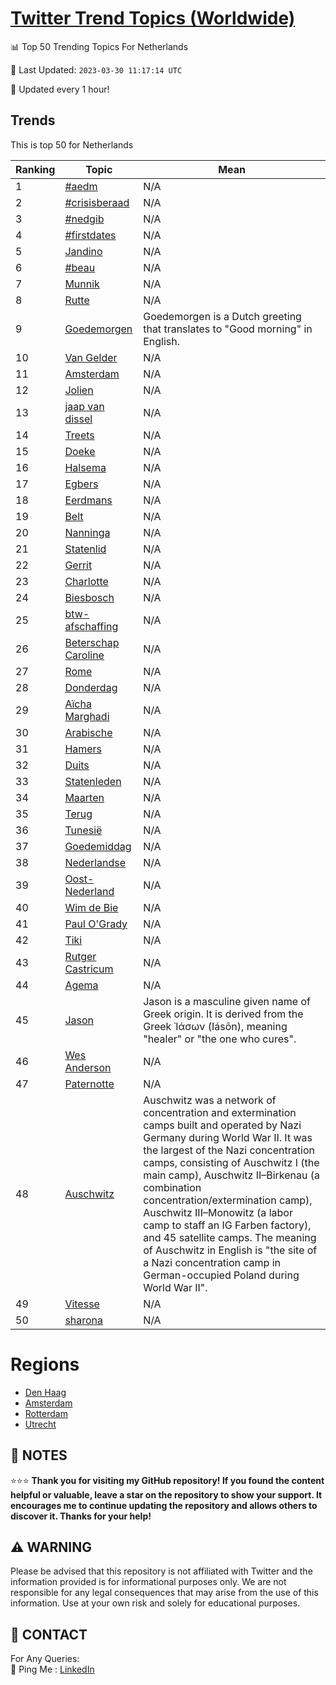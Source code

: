 [Twitter Trend Topics (Worldwide)](https://github.com/ErcinDedeoglu/Twitter-Trend-Topics)
==========


📊 Top 50 Trending Topics For Netherlands

📆 Last Updated: `2023-03-30 11:17:14 UTC`

🔧 Updated every 1 hour!


## Trends

This is top 50 for Netherlands

| Ranking | Topic | Mean |
| ------- | ------------ | ------------ |
| 1 | [#aedm](http://twitter.com/search?q=%23aedm) | N/A |
| 2 | [#crisisberaad](http://twitter.com/search?q=%23crisisberaad) | N/A |
| 3 | [#nedgib](http://twitter.com/search?q=%23nedgib) | N/A |
| 4 | [#firstdates](http://twitter.com/search?q=%23firstdates) | N/A |
| 5 | [Jandino](http://twitter.com/search?q=Jandino) | N/A |
| 6 | [#beau](http://twitter.com/search?q=%23beau) | N/A |
| 7 | [Munnik](http://twitter.com/search?q=Munnik) | N/A |
| 8 | [Rutte](http://twitter.com/search?q=Rutte) | N/A |
| 9 | [Goedemorgen](http://twitter.com/search?q=Goedemorgen) | Goedemorgen is a Dutch greeting that translates to "Good morning" in English. |
| 10 | [Van Gelder](http://twitter.com/search?q=Van+Gelder) | N/A |
| 11 | [Amsterdam](http://twitter.com/search?q=Amsterdam) | N/A |
| 12 | [Jolien](http://twitter.com/search?q=Jolien) | N/A |
| 13 | [jaap van dissel](http://twitter.com/search?q=jaap+van+dissel) | N/A |
| 14 | [Treets](http://twitter.com/search?q=Treets) | N/A |
| 15 | [Doeke](http://twitter.com/search?q=Doeke) | N/A |
| 16 | [Halsema](http://twitter.com/search?q=Halsema) | N/A |
| 17 | [Egbers](http://twitter.com/search?q=Egbers) | N/A |
| 18 | [Eerdmans](http://twitter.com/search?q=Eerdmans) | N/A |
| 19 | [Belt](http://twitter.com/search?q=Belt) | N/A |
| 20 | [Nanninga](http://twitter.com/search?q=Nanninga) | N/A |
| 21 | [Statenlid](http://twitter.com/search?q=Statenlid) | N/A |
| 22 | [Gerrit](http://twitter.com/search?q=Gerrit) | N/A |
| 23 | [Charlotte](http://twitter.com/search?q=Charlotte) | N/A |
| 24 | [Biesbosch](http://twitter.com/search?q=Biesbosch) | N/A |
| 25 | [btw-afschaffing](http://twitter.com/search?q=btw-afschaffing) | N/A |
| 26 | [Beterschap Caroline](http://twitter.com/search?q=Beterschap+Caroline) | N/A |
| 27 | [Rome](http://twitter.com/search?q=Rome) | N/A |
| 28 | [Donderdag](http://twitter.com/search?q=Donderdag) | N/A |
| 29 | [Aïcha Marghadi](http://twitter.com/search?q=A%c3%afcha+Marghadi) | N/A |
| 30 | [Arabische](http://twitter.com/search?q=Arabische) | N/A |
| 31 | [Hamers](http://twitter.com/search?q=Hamers) | N/A |
| 32 | [Duits](http://twitter.com/search?q=Duits) | N/A |
| 33 | [Statenleden](http://twitter.com/search?q=Statenleden) | N/A |
| 34 | [Maarten](http://twitter.com/search?q=Maarten) | N/A |
| 35 | [Terug](http://twitter.com/search?q=Terug) | N/A |
| 36 | [Tunesië](http://twitter.com/search?q=Tunesi%c3%ab) | N/A |
| 37 | [Goedemiddag](http://twitter.com/search?q=Goedemiddag) | N/A |
| 38 | [Nederlandse](http://twitter.com/search?q=Nederlandse) | N/A |
| 39 | [Oost-Nederland](http://twitter.com/search?q=Oost-Nederland) | N/A |
| 40 | [Wim de Bie](http://twitter.com/search?q=Wim+de+Bie) | N/A |
| 41 | [Paul O'Grady](http://twitter.com/search?q=Paul+O%27Grady) | N/A |
| 42 | [Tiki](http://twitter.com/search?q=Tiki) | N/A |
| 43 | [Rutger Castricum](http://twitter.com/search?q=Rutger+Castricum) | N/A |
| 44 | [Agema](http://twitter.com/search?q=Agema) | N/A |
| 45 | [Jason](http://twitter.com/search?q=Jason) | Jason is a masculine given name of Greek origin. It is derived from the Greek Ἰάσων (Iásōn), meaning "healer" or "the one who cures". |
| 46 | [Wes Anderson](http://twitter.com/search?q=Wes+Anderson) | N/A |
| 47 | [Paternotte](http://twitter.com/search?q=Paternotte) | N/A |
| 48 | [Auschwitz](http://twitter.com/search?q=Auschwitz) | Auschwitz was a network of concentration and extermination camps built and operated by Nazi Germany during World War II. It was the largest of the Nazi concentration camps, consisting of Auschwitz I (the main camp), Auschwitz II–Birkenau (a combination concentration/extermination camp), Auschwitz III–Monowitz (a labor camp to staff an IG Farben factory), and 45 satellite camps. The meaning of Auschwitz in English is "the site of a Nazi concentration camp in German-occupied Poland during World War II". |
| 49 | [Vitesse](http://twitter.com/search?q=Vitesse) | N/A |
| 50 | [sharona](http://twitter.com/search?q=sharona) | N/A |



# Regions

* [Den Haag](</Netherlands/Den Haag.md>)
* [Amsterdam](</Netherlands/Amsterdam.md>)
* [Rotterdam](</Netherlands/Rotterdam.md>)
* [Utrecht](</Netherlands/Utrecht.md>)



## 📝 NOTES

⭐⭐⭐ **Thank you for visiting my GitHub repository! If you found the content helpful or valuable, leave a star on the repository to show your support. It encourages me to continue updating the repository and allows others to discover it. Thanks for your help!**


## ⚠️ WARNING

Please be advised that this repository is not affiliated with Twitter and the information provided is for informational purposes only. We are not responsible for any legal consequences that may arise from the use of this information. Use at your own risk and solely for educational purposes.


## 📨 CONTACT

 For Any Queries:  
            🏓 Ping Me : [LinkedIn](https://www.linkedin.com/in/ercindedeoglu/)
